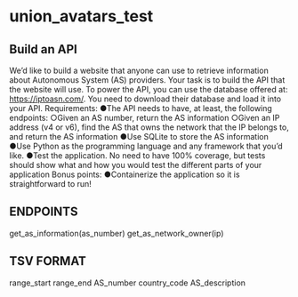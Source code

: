 # union_avatars_test

## Build an API
We’d like to build a website that anyone can use to retrieve information about Autonomous
System (AS) providers. Your task is to build the API that the website will use.
To power the API, you can use the database offered at: https://iptoasn.com/. You need to
download their database and load it into your API.
Requirements:
  ●The API needs to have, at least, the following endpoints:
    ○Given an AS number, return the AS information
    ○Given an IP address (v4 or v6), find the AS that owns the network that the IP
      belongs to, and return the AS information
  ●Use SQLite to store the AS information
  ●Use Python as the programming language and any framework that you’d like.
  ●Test the application. No need to have 100% coverage, but tests should show what
  and how you would test the different parts of your application
Bonus points:
  ●Containerize the application so it is straightforward to run!

## ENDPOINTS
  get_as_information(as_number)
  get_as_network_owner(ip)


## TSV FORMAT
range_start range_end AS_number country_code AS_description
